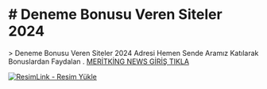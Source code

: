 <h1># Deneme Bonusu Veren Siteler 2024</h1>>
Deneme Bonusu Veren Siteler 2024 Adresi 
Hemen Sende Aramız Katılarak Bonuslardan Faydalan .
<a  href="https://meritking1601.com/auth/register?l_id=8371&a_id=20457" >MERİTKİNG NEWS GİRİŞ TIKLA</a>

<a href="https://meritking1601.com/auth/register?l_id=8371&a_id=20457" title="ResimLink - Resim Yükle" rel="nofollow"><img src="https://i.hizliresim.com/mt023fa.png" title="ResimLink - Resim Yükle" alt="ResimLink - Resim Yükle" data-canonical-src="https://i.hizliresim.com/mt023fa.png" style="max-width: 100%;"></a>
